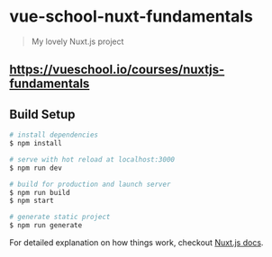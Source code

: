 # vue-school-nuxt-fundamentals

> My lovely Nuxt.js project
## https://vueschool.io/courses/nuxtjs-fundamentals

## Build Setup

``` bash
# install dependencies
$ npm install

# serve with hot reload at localhost:3000
$ npm run dev

# build for production and launch server
$ npm run build
$ npm start

# generate static project
$ npm run generate
```

For detailed explanation on how things work, checkout [Nuxt.js docs](https://nuxtjs.org).
